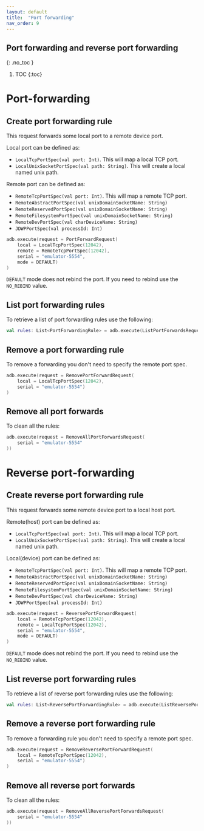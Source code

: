 ```yaml
---
layout: default
title:  "Port forwarding"
nav_order: 9
---
```


## Port forwarding and reverse port forwarding

{: .no_toc }

1. TOC {:toc}

# Port-forwarding

## Create port forwarding rule

This request forwards some local port to a remote device port.

Local port can be defined as:

- `LocalTcpPortSpec(val port: Int)`. This will map a local TCP port.
- `LocalUnixSocketPortSpec(val path: String)`. This will create a local named unix path.

Remote port can be defined as:

- `RemoteTcpPortSpec(val port: Int)`. This will map a remote TCP port.
- `RemoteAbstractPortSpec(val unixDomainSocketName: String)`
- `RemoteReservedPortSpec(val unixDomainSocketName: String)`
- `RemoteFilesystemPortSpec(val unixDomainSocketName: String)`
- `RemoteDevPortSpec(val charDeviceName: String)`
- `JDWPPortSpec(val processId: Int)`

```kotlin
adb.execute(request = PortForwardRequest(
    local = LocalTcpPortSpec(12042), 
    remote = RemoteTcpPortSpec(12042), 
    serial = "emulator-5554",
    mode = DEFAULT)
) 
```

`DEFAULT` mode does not rebind the port. If you need to rebind use the `NO_REBIND` value.

## List port forwarding rules

To retrieve a list of port forwarding rules use the following:

```kotlin
val rules: List<PortForwardingRule> = adb.execute(ListPortForwardsRequest("emulator-5554"))
```

## Remove a port forwarding rule

To remove a forwarding you don't need to specify the remote port spec.

```kotlin
adb.execute(request = RemovePortForwardRequest(
    local = LocalTcpPortSpec(12042), 
    serial = "emulator-5554")
) 
```

## Remove all port forwards

To clean all the rules:

```kotlin
adb.execute(request = RemoveAllPortForwardsRequest(
    serial = "emulator-5554"
)) 
```

# Reverse port-forwarding

## Create reverse port forwarding rule

This request forwards some remote device port to a local host port.

Remote(host) port can be defined as:

- `LocalTcpPortSpec(val port: Int)`. This will map a local TCP port.
- `LocalUnixSocketPortSpec(val path: String)`. This will create a local named unix path.

Local(device) port can be defined as:

- `RemoteTcpPortSpec(val port: Int)`. This will map a remote TCP port.
- `RemoteAbstractPortSpec(val unixDomainSocketName: String)`
- `RemoteReservedPortSpec(val unixDomainSocketName: String)`
- `RemoteFilesystemPortSpec(val unixDomainSocketName: String)`
- `RemoteDevPortSpec(val charDeviceName: String)`
- `JDWPPortSpec(val processId: Int)`

```kotlin
adb.execute(request = ReversePortForwardRequest(
    local = RemoteTcpPortSpec(12042), 
    remote = LocalTcpPortSpec(12042), 
    serial = "emulator-5554",
    mode = DEFAULT)
) 
```

`DEFAULT` mode does not rebind the port. If you need to rebind use the `NO_REBIND` value.

## List reverse port forwarding rules

To retrieve a list of reverse port forwarding rules use the following:

```kotlin
val rules: List<ReversePortForwardingRule> = adb.execute(ListReversePortForwardsRequest(), "emulator-5554")
```

## Remove a reverse port forwarding rule

To remove a forwarding rule you don't need to specify a remote port spec.

```kotlin
adb.execute(request = RemoveReversePortForwardRequest(
    local = RemoteTcpPortSpec(12042), 
    serial = "emulator-5554")
) 
```

## Remove all reverse port forwards

To clean all the rules:

```kotlin
adb.execute(request = RemoveAllReversePortForwardsRequest(
    serial = "emulator-5554"
)) 
```
